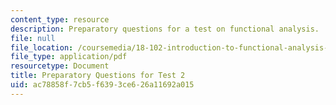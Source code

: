 ```yaml
---
content_type: resource
description: Preparatory questions for a test on functional analysis.
file: null
file_location: /coursemedia/18-102-introduction-to-functional-analysis-spring-2009/ac78858f7cb5f6393ce626a11692a015_MIT18_102s09_exam_pretest02.pdf
file_type: application/pdf
resourcetype: Document
title: Preparatory Questions for Test 2
uid: ac78858f-7cb5-f639-3ce6-26a11692a015
---
```

